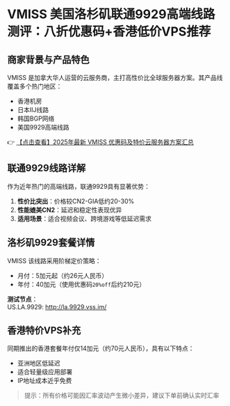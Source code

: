 # VMISS 美国洛杉矶联通9929高端线路测评：八折优惠码+香港低价VPS推荐

## 商家背景与产品特色
VMISS 是加拿大华人运营的云服务商，主打高性价比全球服务器方案。其产品线覆盖多个热门地区：
- 香港机房
- 日本IIJ线路
- 韩国BGP网络
- 美国9929高端线路

👉 [【点击查看】2025年最新 VMISS 优惠码及特价云服务器方案汇总](https://bit.ly/Vmiss)

## 联通9929线路详解
作为近年热门的高端线路，联通9929具有显著优势：
1. **性价比突出**：价格较CN2-GIA低约20-30%
2. **性能媲美CN2**：延迟和稳定性表现优异
3. **适用场景**：适合视频会议、跨境游戏等低延迟需求

## 洛杉矶9929套餐详情
VMISS 该线路采用阶梯定价策略：
- 月付：5加元起（约26元人民币）
- 年付：40加元（使用优惠码`20%off`后约210元）

**测试节点**：  
US.LA.9929: http://la.9929.vss.im/

## 香港特价VPS补充
同期推出的香港套餐年付仅14加元（约70元人民币），具有以下特点：
- 亚洲地区低延迟
- 适合轻量级应用部署
- IP地址成本近乎免费

> 提示：所有价格可能因汇率波动产生微小差异，建议下单前确认实时汇率